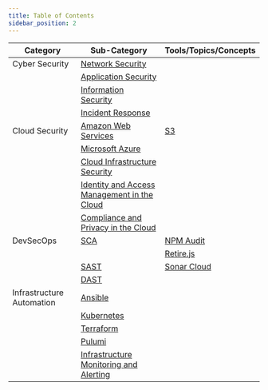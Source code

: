 ```yaml
---
title: Table of Contents
sidebar_position: 2
---
```


| Category                 | Sub-Category                                    | Tools/Topics/Concepts                                                    |
|--------------------------|-------------------------------------------------|--------------------------------------------------------------------------|
| Cyber Security           | [Network Security](cs/ns/index.md)                                     |                                                   |
|                          | [Application Security](cs/as/index.md)                                 |                                                   |
|                          | [Information Security](cs/is/index.md)                                 |                                                   |
|                          | [Incident Response](cs/ir/index.md)                                    |                                                   |
| Cloud Security           | [Amazon Web Services](cloudsec/aws/index.md)                           | [S3](cloudsec/aws/s3/index.md)                    |
|                          | [Microsoft Azure](cloudsec/azure/index.md)                             |                                                   |
|                          | [Cloud Infrastructure Security](cloudsec/cis/index.md)                 |                                                   |
|                          | [Identity and Access Management in the Cloud](cloudsec/iamc/index.md)  |                                                   |
|                          | [Compliance and Privacy in the Cloud](cloudsec/cpc/index.md)           |                                                   |
| DevSecOps                | [SCA](devsecops/sca/index.md)                                          | [NPM Audit](devsecops/sca/npm-audit/index.md)     |
|                          |                                                                        | [Retire.js](devsecops/sca/retirejs/index.md)      |
|                          | [SAST](devsecops/sast/index.md)                                        | [Sonar Cloud](devsecops/sast/sonarcloud/index.md)|         |
|                          | [DAST](devsecops/dast/index.md)                                        |                                                   |
| Infrastructure Automation| [Ansible](infraauto/ansible/index.md)                                  |                                                   |
|                          | [Kubernetes](infraauto/k8s/index.md)                                   |                                                   |
|                          | [Terraform](infraauto/terraform/index.md)                              |                                                   |
|                          | [Pulumi](infraauto/pulumi/index.md)                                    |                                                   |
|                          | [Infrastructure Monitoring and Alerting](infraauto/ima/index.md)       |                                                   |